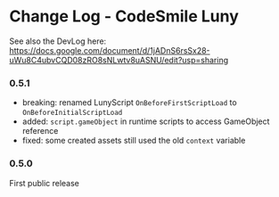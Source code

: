 # Change Log - CodeSmile Luny

See also the DevLog here:
https://docs.google.com/document/d/1jADnS6rsSx28-uWu8C4ubvCQD08zRO8sNLwtv8uASNU/edit?usp=sharing


### 0.5.1
- breaking: renamed LunyScript `OnBeforeFirstScriptLoad` to `OnBeforeInitialScriptLoad` 
- added: `script.gameObject` in runtime scripts to access GameObject reference
- fixed: some created assets still used the old `context` variable

### 0.5.0
First public release
